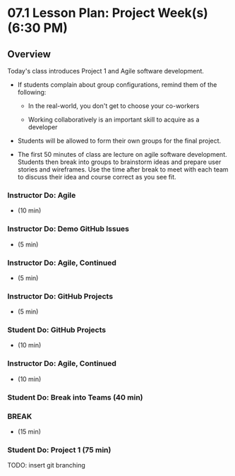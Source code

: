 # 07.1 Lesson Plan: Project Week(s) (6:30 PM)

## Overview

Today's class introduces Project 1 and Agile software development.

- If students complain about group configurations, remind them of the following:

  - In the real-world, you don't get to choose your co-workers

  - Working collaboratively is an important skill to acquire as a developer

- Students will be allowed to form their own groups for the final project.

- The first 50 minutes of class are lecture on agile software development. Students then break into groups to brainstorm ideas and prepare user stories and wireframes. Use the time after break to meet with each team to discuss their idea and course correct as you see fit.

### Instructor Do: Agile

 - (10 min)

### Instructor Do: Demo GitHub Issues

 - (5 min)

### Instructor Do: Agile, Continued

 - (5 min)

### Instructor Do: GitHub Projects

 - (5 min)

### Student Do: GitHub Projects

 - (10 min)

### Instructor Do: Agile, Continued

 - (10 min)

### Student Do: Break into Teams (40 min)

### BREAK

- (15 min)

### Student Do: Project 1 (75 min)

TODO: insert git branching
